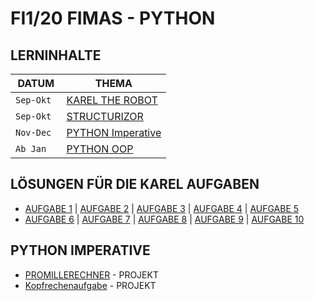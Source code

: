 # FI1/20 FIMAS - PYTHON
 
## LERNINHALTE  

| DATUM | THEMA |
| ------ | ------ |
|` Sep-Okt `| [KAREL THE ROBOT](https://andyrinne.gnomio.com/course/view.php?id=7#section-0) |
| `Sep-Okt` | [STRUCTURIZOR](https://andyrinne.gnomio.com/course/view.php?id=7#section-1) |
|`Nov-Dec `|  [PYTHON Imperative](https://andyrinne.gnomio.com/course/view.php?id=16) |
|`Ab Jan `|  [PYTHON OOP](https://andyrinne.gnomio.com/enrol/index.php?id=39) |


## LÖSUNGEN FÜR DIE KAREL AUFGABEN
*  [AUFGABE 1](Aufgabe1.py) |  [AUFGABE 2](aufgabe2.py) | [AUFGABE 3](aufgabe3.py) |  [AUFGABE 4](aufgabe4.py) | [AUFGABE 5](aufgabe5.py)
*  [AUFGABE 6](aufgabe6.py) | [AUFGABE 7](aufgabe7.py)  | [AUFGABE 8](aufgabe8.py) |  [AUFGABE 9](aufgabe9.py) | [AUFGABE 10](aufgabe10.py)

## PYTHON IMPERATIVE  
- [PROMILLERECHNER](Promillerechner.py) - PROJEKT
- [Kopfrechenaufgabe](Kopfrechenaufgabe.class.py) - PROJEKT
